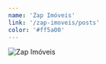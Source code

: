 ```yaml
---
name: 'Zap Imóveis'
link: '/zap-imoveis/posts'
color: '#ff5a00'
---
```


![Zap Imóveis](http://cdnfiles.vivareal.com/emails/v2/logo_zap.png)
